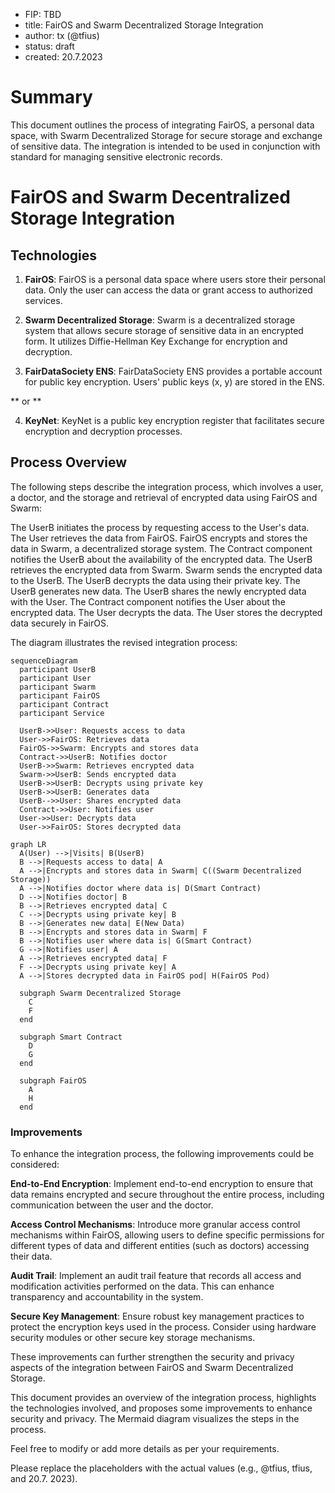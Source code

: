 - FIP: TBD
- title: FairOS and Swarm Decentralized Storage Integration
- author: tx (@tfius)
- status: draft
- created: 20.7.2023

# Summary

This document outlines the process of integrating FairOS, a personal data space, with Swarm Decentralized Storage for secure storage and exchange of sensitive data. The integration is intended to be used in conjunction with standard for managing sensitive electronic records.

# FairOS and Swarm Decentralized Storage Integration


## Technologies

1. **FairOS**: FairOS is a personal data space where users store their personal data. Only the user can access the data or grant access to authorized services.

2. **Swarm Decentralized Storage**: Swarm is a decentralized storage system that allows secure storage of sensitive data in an encrypted form. It utilizes Diffie-Hellman Key Exchange for encryption and decryption.

3. **FairDataSociety ENS**: FairDataSociety ENS  provides a portable account for public key encryption. Users' public keys (x, y) are stored in the ENS.

** or ** 

4. **KeyNet**: KeyNet is a public key encryption register that facilitates secure encryption and decryption processes.


## Process Overview

The following steps describe the integration process, which involves a user, a doctor, and the storage and retrieval of encrypted data using FairOS and Swarm:

The UserB initiates the process by requesting access to the User's data.
The User retrieves the data from FairOS.
FairOS encrypts and stores the data in Swarm, a decentralized storage system.
The Contract component notifies the UserB about the availability of the encrypted data.
The UserB retrieves the encrypted data from Swarm.
Swarm sends the encrypted data to the UserB.
The UserB decrypts the data using their private key.
The UserB generates new data.
The UserB shares the newly encrypted data with the User.
The Contract component notifies the User about the encrypted data.
The User decrypts the data.
The User stores the decrypted data securely in FairOS.

The diagram illustrates the revised integration process:

```mermaid
sequenceDiagram
  participant UserB
  participant User
  participant Swarm
  participant FairOS
  participant Contract
  participant Service

  UserB->>User: Requests access to data
  User->>FairOS: Retrieves data
  FairOS->>Swarm: Encrypts and stores data
  Contract->>UserB: Notifies doctor
  UserB->>Swarm: Retrieves encrypted data
  Swarm->>UserB: Sends encrypted data
  UserB->>UserB: Decrypts using private key
  UserB->>UserB: Generates data
  UserB-->>User: Shares encrypted data
  Contract->>User: Notifies user
  User->>User: Decrypts data
  User->>FairOS: Stores decrypted data
```

```mermaid
graph LR
  A(User) -->|Visits| B(UserB)
  B -->|Requests access to data| A
  A -->|Encrypts and stores data in Swarm| C((Swarm Decentralized Storage))
  A -->|Notifies doctor where data is| D(Smart Contract)
  D -->|Notifies doctor| B
  B -->|Retrieves encrypted data| C
  C -->|Decrypts using private key| B
  B -->|Generates new data| E(New Data)
  B -->|Encrypts and stores data in Swarm| F
  B -->|Notifies user where data is| G(Smart Contract)
  G -->|Notifies user| A
  A -->|Retrieves encrypted data| F
  F -->|Decrypts using private key| A
  A -->|Stores decrypted data in FairOS pod| H(FairOS Pod)

  subgraph Swarm Decentralized Storage
    C
    F
  end

  subgraph Smart Contract
    D
    G
  end

  subgraph FairOS
    A
    H
  end
```


### Improvements
To enhance the integration process, the following improvements could be considered:

**End-to-End Encryption**: Implement end-to-end encryption to ensure that data remains encrypted and secure throughout the entire process, including communication between the user and the doctor.

**Access Control Mechanisms**: Introduce more granular access control mechanisms within FairOS, allowing users to define specific permissions for different types of data and different entities (such as doctors) accessing their data.

**Audit Trail**: Implement an audit trail feature that records all access and modification activities performed on the data. This can enhance transparency and accountability in the system.

**Secure Key Management**: Ensure robust key management practices to protect the encryption keys used in the process. Consider using hardware security modules or other secure key storage mechanisms.

These improvements can further strengthen the security and privacy aspects of the integration between FairOS and Swarm Decentralized Storage.

This document provides an overview of the integration process, highlights the technologies involved, and proposes some improvements to enhance security and privacy. The Mermaid diagram visualizes the steps in the process.

Feel free to modify or add more details as per your requirements.


Please replace the placeholders with the actual values (e.g., @tfius, tfius, and 20.7. 2023).
